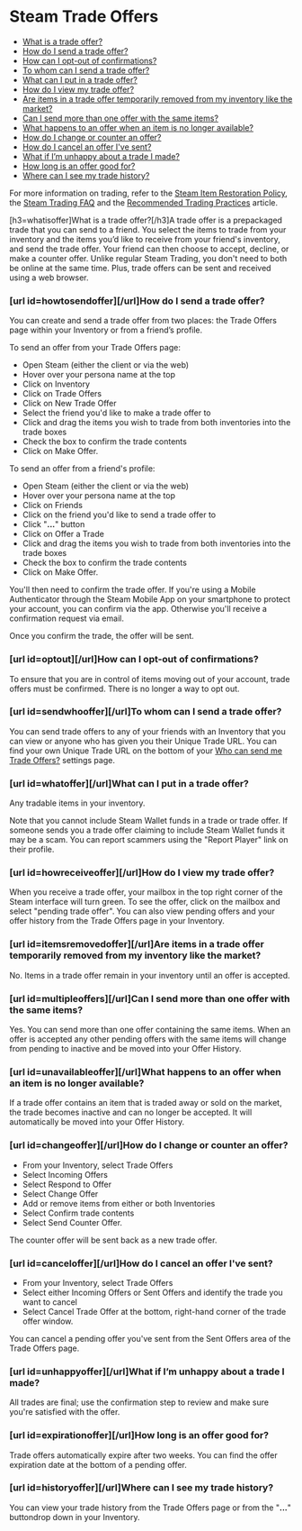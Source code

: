 # Steam Trade Offers


* [What is a trade offer?](#whatisoffer)
* [How do I send a trade offer?](#howtosendoffer)
* [How can I opt-out of confirmations?](#optout)
* [To whom can I send a trade offer?](#sendwhooffer)
* [What can I put in a trade offer?](#whatoffer)
* [How do I view my trade offer?](#howreceiveoffer)
* [Are items in a trade offer temporarily removed from my inventory like the market?](#itemsremovedoffer)
* [Can I send more than one offer with the same items?](#multipleoffers)
* [What happens to an offer when an item is no longer available?](#unavailableoffer)
* [How do I change or counter an offer?](#changeoffer)
* [How do I cancel an offer I've sent?](#canceloffer)
* [What if I’m unhappy about a trade I made?](#unhappyoffer)
* [How long is an offer good for?](#expirationoffer)
* [Where can I see my trade history?](#historyoffer)

  
For more information on trading, refer to the [Steam Item Restoration Policy](https://help.steampowered.com/en/faqs/view/3B6E-B322-2400-8D24), the [Steam Trading FAQ](https://help.steampowered.com/en/faqs/view/46A2-2B3C-95CC-8878) and the [Recommended Trading Practices](https://help.steampowered.com/en/faqs/view/18A5-167F-C27B-64A0) article.  
  
  
[h3=whatisoffer]What is a trade offer?[/h3]A trade offer is a prepackaged trade that you can send to a friend. You select the items to trade from your inventory and the items you’d like to receive from your friend's inventory, and send the trade offer. Your friend can then choose to accept, decline, or make a counter offer. Unlike regular Steam Trading, you don't need to both be online at the same time. Plus, trade offers can be sent and received using a web browser.  
  
### [url id=howtosendoffer][/url]How do I send a trade offer?
You can create and send a trade offer from two places: the Trade Offers page within your Inventory or from a friend’s profile.  
  
To send an offer from your Trade Offers page:  

* Open Steam (either the client or via the web)
* Hover over your persona name at the top
* Click on Inventory
* Click on Trade Offers
* Click on New Trade Offer
* Select the friend you'd like to make a trade offer to
* Click and drag the items you wish to trade from both inventories into the trade boxes
* Check the box to confirm the trade contents
* Click on Make Offer.

  
To send an offer from a friend's profile:  

* Open Steam (either the client or via the web)
* Hover over your persona name at the top
* Click on Friends
* Click on the friend you'd like to send a trade offer to
* Click "**...**" button
* Click on Offer a Trade
* Click and drag the items you wish to trade from both inventories into the trade boxes
* Check the box to confirm the trade contents
* Click on Make Offer.

  
You'll then need to confirm the trade offer. If you're using a Mobile Authenticator through the Steam Mobile App on your smartphone to protect your account, you can confirm via the app. Otherwise you'll receive a confirmation request via email.  
  
Once you confirm the trade, the offer will be sent.  
  
### [url id=optout][/url]How can I opt-out of confirmations?
To ensure that you are in control of items moving out of your account, trade offers must be confirmed. There is no longer a way to opt out.  
  
### [url id=sendwhooffer][/url]To whom can I send a trade offer?
You can send trade offers to any of your friends with an Inventory that you can view or anyone who has given you their Unique Trade URL. You can find your own Unique Trade URL on the bottom of your [Who can send me Trade Offers?](http://steamcommunity.com/my/tradeoffers/privacy) settings page.  
  
### [url id=whatoffer][/url]What can I put in a trade offer?
Any tradable items in your inventory.  
  
Note that you cannot include Steam Wallet funds in a trade or trade offer. If someone sends you a trade offer claiming to include Steam Wallet funds it may be a scam. You can report scammers using the "Report Player" link on their profile.  
  
### [url id=howreceiveoffer][/url]How do I view my trade offer?
When you receive a trade offer, your mailbox in the top right corner of the Steam interface will turn green. To see the offer, click on the mailbox and select "pending trade offer". You can also view pending offers and your offer history from the Trade Offers page in your Inventory.  
  
### [url id=itemsremovedoffer][/url]Are items in a trade offer temporarily removed from my inventory like the market?
No. Items in a trade offer remain in your inventory until an offer is accepted.  
  
### [url id=multipleoffers][/url]Can I send more than one offer with the same items?
Yes. You can send more than one offer containing the same items. When an offer is accepted any other pending offers with the same items will change from pending to inactive and be moved into your Offer History.  
  
### [url id=unavailableoffer][/url]What happens to an offer when an item is no longer available?
If a trade offer contains an item that is traded away or sold on the market, the trade becomes inactive and can no longer be accepted. It will automatically be moved into your Offer History.  
  
### [url id=changeoffer][/url]How do I change or counter an offer?

* From your Inventory, select Trade Offers
* Select Incoming Offers
* Select Respond to Offer
* Select Change Offer
* Add or remove items from either or both Inventories
* Select Confirm trade contents
* Select Send Counter Offer.

The counter offer will be sent back as a new trade offer.  
  
### [url id=canceloffer][/url]How do I cancel an offer I've sent?

* From your Inventory, select Trade Offers
* Select either Incoming Offers or Sent Offers and identify the trade you want to cancel
* Select Cancel Trade Offer at the bottom, right-hand corner of the trade offer window.

You can cancel a pending offer you've sent from the Sent Offers area of the Trade Offers page.  
  
### [url id=unhappyoffer][/url]What if I’m unhappy about a trade I made?
All trades are final; use the confirmation step to review and make sure you're satisfied with the offer.  
  
### [url id=expirationoffer][/url]How long is an offer good for?
Trade offers automatically expire after two weeks. You can find the offer expiration date at the bottom of a pending offer.  
  
### [url id=historyoffer][/url]Where can I see my trade history?
You can view your trade history from the Trade Offers page or from the "**...**" buttondrop down in your Inventory.  
  
